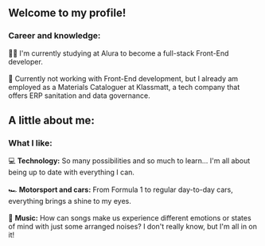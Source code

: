 ## Welcome to my profile!
### Career and knowledge:
👨‍🎓 I'm currently studying at Alura to become a full-stack Front-End developer.
<br>
<br>
💼 Currently not working with Front-End development, but I already am employed as a Materials Cataloguer at Klassmatt, a tech company that offers ERP sanitation and data governance.

## A little about me:
### What I like:
💻 <strong>Technology:</strong> So many possibilities and so much to learn... I'm all about being up to date with everything I can.
<br>
<br>
🏎️ <strong>Motorsport and cars:</strong> From Formula 1 to regular day-to-day cars, everything brings a shine to my eyes.
<br>
<br>
🎵 <strong>Music:</strong> How can songs make us experience different emotions or states of mind with just some arranged noises? I don't really know, but I'm all in on it!

<!--

- 🔭 I’m currently working on ...
- 🌱 I’m currently learning ...
- 👯 I’m looking to collaborate on ...
- 🤔 I’m looking for help with ...
- 💬 Ask me about ...
- 📫 How to reach me: ...
- 😄 Pronouns: ...
- ⚡ Fun fact: ...
-->
